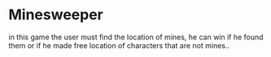 # Minesweeper

in this game the user must find the location of mines, he can win if he found them or if he made free location of characters that are not mines..
